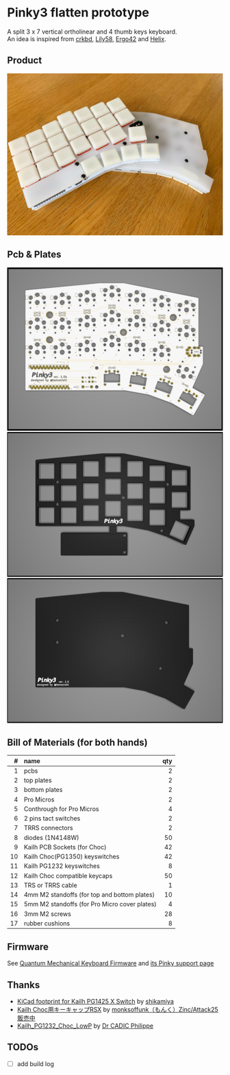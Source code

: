 # Pinky3 flatten prototype

A split 3 x 7 vertical ortholinear and 4 thumb keys keyboard.  
An idea is inspired from [crkbd](https://github.com/foostan/crkbd), [Lily58](https://github.com/kata0510/Lily58), [Ergo42](https://github.com/Biacco42/Ergo42) and [Helix](https://github.com/MakotoKurauchi/helix).  

## Product

![product](product.jpg)

## Pcb & Plates

![pcb](pcb/Pinky3-pcb-white.png)
![top plate](top-plate&cover-plate/Pinky3-top-plate.png)
![bottom plate](bottom-plate/Pinky3-bottom-plate.png)
<!-- ![plates](plates/Pinky3-plates.png) -->

## Bill of Materials (for both hands)

| # | name | qty |
| ---: | :--- | ---: |
| 1 | pcbs | 2 |
| 2 | top plates | 2 |
| 3 | bottom plates | 2 |
| 4 | Pro Micros | 2 |
| 5 | Conthrough for Pro Micros | 4 |
| 6 | 2 pins tact switches | 2 |
| 7 | TRRS connectors | 2 |
| 8 | diodes (1N4148W) | 50 |
| 9 | Kailh PCB Sockets (for Choc) | 42 |
| 10 | Kailh Choc(PG1350) keyswitches | 42 |
| 11 | Kailh PG1232 keyswitches | 8 |
| 12 | Kailh Choc compatible keycaps | 50 |
| 13 | TRS or TRRS cable | 1 |
| 14 | 4mm M2 standoffs (for top and bottom plates) | 10 |
| 15 | 5mm M2 standoffs (for Pro Micro cover plates) | 4 |
| 16 | 3mm M2 screws | 28 |
| 17 | rubber cushions | 8 |

## Firmware

See [Quantum Mechanical Keyboard Firmware](https://qmk.fm) and [its Pinky support page](https://github.com/qmk/qmk_firmware/blob/master/keyboards/pinky/readme.md)

## Thanks

- [KiCad footprint for Kailh PG1425 X Switch](https://github.com/shikamiya/kicad-footprint-kailh-pg1425-x-switch) by [shikamiya](https://github.com/shikamiya)
- [Kailh Choc用キーキャップRSX](https://make.dmm.com/item/970904/) by [monksoffunk（もんく）Zinc/Attack25販売中](https://twitter.com/monksoffunkjp)
- [Kailh_PG1232_Choc_LowP](https://github.com/ccadic/Kailh_PG1232_Choc_LowP) by [Dr CADIC Philippe](https://github.com/ccadic)

## TODOs

- [ ] add build log

